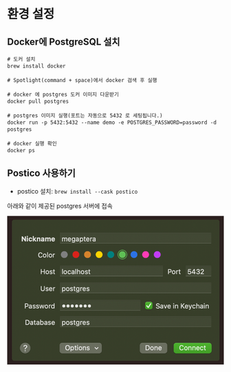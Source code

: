 # 환경 설정

## Docker에 PostgreSQL 설치

```<text>
# 도커 설치
brew install docker

# Spotlight(command + space)에서 docker 검색 후 실행

# docker 에 postgres 도커 이미지 다운받기
docker pull postgres

# postgres 이미지 실행(포트는 자동으로 5432 로 세팅됩니다.)
docker run -p 5432:5432 --name demo -e POSTGRES_PASSWORD=password -d postgres

# docker 실행 확인
docker ps
```

## Postico 사용하기

- postico 설치: `brew install --cask postico`

아래와 같이 제공된 postgres 서버에 접속

![Alt text](../image/week6/image-1.png)